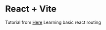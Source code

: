 # React + Vite

Tutorial from [Here](https://reactrouter.com/en/main/start/tutorial#the-contact-route-ui)
 Learning basic react routing 